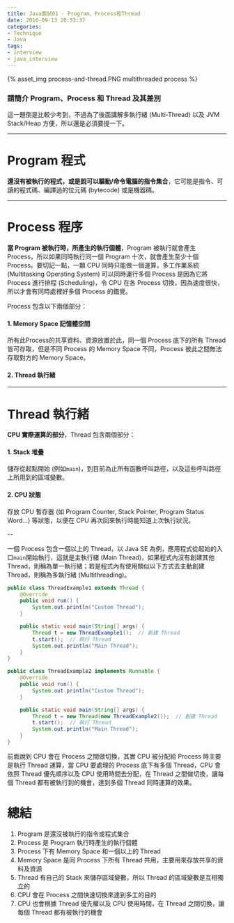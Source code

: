 ```yaml
---
title: Java面試01 - Program、Process和Thread
date: 2016-09-13 20:53:37
categories:
- Technique
- Java
tags:
- interview
- java_interview
---
```


{% asset_img process-and-thread.PNG multithreaded process  %}

### 請簡介 Program、Process 和 Thread 及其差別
這一題倒是比較少考到，不過為了後面講解多執行緒 (Multi-Thread) 以及 JVM Stack/Heap 方便，所以還是必須要提一下。

<!-- more -->

----

# Program 程式
**還沒有被執行的程式，或是說可以驅動/命令電腦的指令集合**，它可能是指令、可讀的程式碼、編譯過的位元碼 (bytecode) 或是機器碼。

----

# Process 程序
**當 Program 被執行時，所產生的執行個體**，Program 被執行就會產生 Process，所以如果同時執行同一個 Program 十次，就會產生至少十個 Process。要切記一點，一顆 CPU 同時只能做一個運算，多工作業系統 (Multitasking Operating System) 可以同時運行多個 Process 是因為它將 Process 進行排程 (Scheduling)，令 CPU 在各 Process 切換，因為速度很快，所以才會有同時處裡好多個 Process 的錯覺。

Process 包含以下兩個部分：
#### 1. Memory Space 記憶體空間
所有此Process的共享資料、資源放置於此，同一個 Process 底下的所有 Thread 皆可存取，但是不同 Process 的 Memory Space 不同，Process 彼此之間無法存取對方的 Memory Space。
#### 2. Thread 執行緒

----

# Thread 執行緒
**CPU 實際運算的部分**，Thread 包含兩個部分：
#### 1. Stack 堆疊
儲存從起點開始 (例如`main`)，到目前為止所有函數呼叫路徑，以及這些呼叫路徑上所用到的區域變數。
#### 2. CPU 狀態
存放 CPU 暫存器 (如 Program Counter, Stack Pointer, Program Status Word...) 等狀態，以便在 CPU 再次回來執行時能知道上次執行狀況。

--

一個 Process 包含一個以上的 Thread，以 Java SE 為例，應用程式從起始的入口`main`開始執行，這就是主執行緒 (Main Thread)，如果程式內沒有創建其他 Thread，則稱為單一執行緒；若是程式內有使用類似以下方式去主動創建 Thread，則稱為多執行緒 (Multithreading)。

```java
public class ThreadExample1 extends Thread {
    @Override
    public void run() {
        System.out.println("Custom Thread");
    }

    public static void main(String[] args) {
        Thread t = new ThreadExample1();  // 創建 Thread
        t.start();  // 執行 Thread
        System.out.println("Main Thread");
    }
}
```

```java
public class ThreadExample2 implements Runnable {
    @Override
    public void run() {
        System.out.println("Custom Thread");
    }

    public static void main(String[] args) {
        Thread t = new Thread(new ThreadExample2());  // 創建 Thread
        t.start();  // 執行 Thread
        System.out.println("Main Thread");
    }
}
```

前面說到 CPU 會在 Process 之間做切換，其實 CPU 被分配給 Process 時主要是執行 Thread 運算，當 CPU 要處理的 Process 底下有多個 Thread，CPU 會依照 Thread 優先順序以及 CPU 使用時間去分配，在 Thread 之間做切換，讓每個 Thread 都有被執行到的機會，達到多個 Thread 同時運算的效果。

# 總結
1. Program 是還沒被執行的指令或程式集合
2. Process 是 Program 執行時產生的執行個體
3. Process 下有 Memory Space 和一個以上的 Thread
4. Memory Space 是同 Process 下所有 Thread 共用，主要用來存放共享的資料及資源
5. Thread 有自己的 Stack 來儲存區域變數，所以 Thread 的區域變數是互相獨立的
6. CPU 會在 Process 之間快速切換來達到多工的目的
7. CPU 也會根據 Thread 優先權以及 CPU 使用時間，在 Thread 之間切換，讓每個 Thread 都有被執行的機會